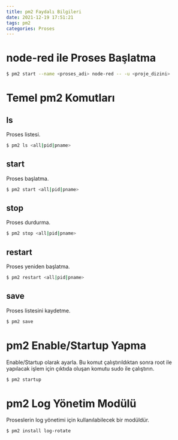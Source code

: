 ```yaml
---
title: pm2 Faydalı Bilgileri
date: 2021-12-19 17:51:21
tags: pm2
categories: Proses
---
```

# node-red ile Proses Başlatma
```bash
$ pm2 start --name <proses_adi> node-red -- -u <proje_dizini>
```

# Temel pm2 Komutları
## ls
Proses listesi.
```bash
$ pm2 ls <all|pid|pname>
```

<!-- more -->

## start
Proses başlatma.
```bash
$ pm2 start <all|pid|pname>
```
## stop
Proses durdurma.
```bash
$ pm2 stop <all|pid|pname>
```
## restart
Proses yeniden başlatma.
```bash
$ pm2 restart <all|pid|pname>
```
## save
Proses listesini kaydetme.
```bash
$ pm2 save
```

# pm2 Enable/Startup Yapma
Enable/Startup olarak ayarla. Bu komut çalıştırıldıktan sonra root ile yapılacak işlem için çıktıda oluşan komutu sudo ile çalıştırın.
```bash
$ pm2 startup
```

# pm2 Log Yönetim Modülü
Proseslerin log yönetimi için kullanılabilecek bir modüldür.
```bash
$ pm2 install log-rotate
```